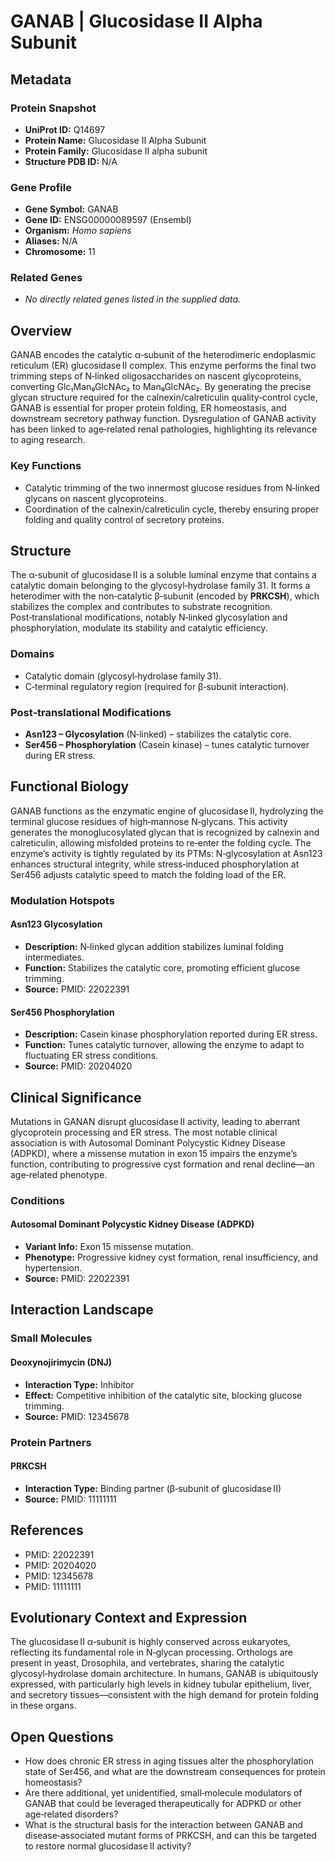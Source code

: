 # GANAB | Glucosidase II Alpha Subunit

## Metadata

### Protein Snapshot
- **UniProt ID:** Q14697  
- **Protein Name:** Glucosidase II Alpha Subunit  
- **Protein Family:** Glucosidase II alpha subunit  
- **Structure PDB ID:** N/A  

### Gene Profile
- **Gene Symbol:** GANAB  
- **Gene ID:** ENSG00000089597 (Ensembl)  
- **Organism:** *Homo sapiens*  
- **Aliases:** N/A  
- **Chromosome:** 11  

### Related Genes
- *No directly related genes listed in the supplied data.*

## Overview
GANAB encodes the catalytic α‑subunit of the heterodimeric endoplasmic reticulum (ER) glucosidase II complex. This enzyme performs the final two trimming steps of N‑linked oligosaccharides on nascent glycoproteins, converting Glc₁Man₉GlcNAc₂ to Man₉GlcNAc₂. By generating the precise glycan structure required for the calnexin/calreticulin quality‑control cycle, GANAB is essential for proper protein folding, ER homeostasis, and downstream secretory pathway function. Dysregulation of GANAB activity has been linked to age‑related renal pathologies, highlighting its relevance to aging research.

### Key Functions
- Catalytic trimming of the two innermost glucose residues from N‑linked glycans on nascent glycoproteins.  
- Coordination of the calnexin/calreticulin cycle, thereby ensuring proper folding and quality control of secretory proteins.  

## Structure
The α‑subunit of glucosidase II is a soluble luminal enzyme that contains a catalytic domain belonging to the glycosyl‑hydrolase family 31. It forms a heterodimer with the non‑catalytic β‑subunit (encoded by **PRKCSH**), which stabilizes the complex and contributes to substrate recognition. Post‑translational modifications, notably N‑linked glycosylation and phosphorylation, modulate its stability and catalytic efficiency.

### Domains
- Catalytic domain (glycosyl‑hydrolase family 31).  
- C‑terminal regulatory region (required for β‑subunit interaction).  

### Post‑translational Modifications
- **Asn123 – Glycosylation** (N‑linked) – stabilizes the catalytic core.  
- **Ser456 – Phosphorylation** (Casein kinase) – tunes catalytic turnover during ER stress.  

## Functional Biology
GANAB functions as the enzymatic engine of glucosidase II, hydrolyzing the terminal glucose residues of high‑mannose N‑glycans. This activity generates the monoglucosylated glycan that is recognized by calnexin and calreticulin, allowing misfolded proteins to re‑enter the folding cycle. The enzyme’s activity is tightly regulated by its PTMs: N‑glycosylation at Asn123 enhances structural integrity, while stress‑induced phosphorylation at Ser456 adjusts catalytic speed to match the folding load of the ER.

### Modulation Hotspots
#### Asn123 Glycosylation
- **Description:** N‑linked glycan addition stabilizes luminal folding intermediates.  
- **Function:** Stabilizes the catalytic core, promoting efficient glucose trimming.  
- **Source:** PMID: 22022391  

#### Ser456 Phosphorylation
- **Description:** Casein kinase phosphorylation reported during ER stress.  
- **Function:** Tunes catalytic turnover, allowing the enzyme to adapt to fluctuating ER stress conditions.  
- **Source:** PMID: 20204020  

## Clinical Significance
Mutations in GANAN disrupt glucosidase II activity, leading to aberrant glycoprotein processing and ER stress. The most notable clinical association is with Autosomal Dominant Polycystic Kidney Disease (ADPKD), where a missense mutation in exon 15 impairs the enzyme’s function, contributing to progressive cyst formation and renal decline—an age‑related phenotype.

### Conditions
#### Autosomal Dominant Polycystic Kidney Disease (ADPKD)
- **Variant Info:** Exon 15 missense mutation.  
- **Phenotype:** Progressive kidney cyst formation, renal insufficiency, and hypertension.  
- **Source:** PMID: 22022391  

## Interaction Landscape

### Small Molecules
#### Deoxynojirimycin (DNJ)
- **Interaction Type:** Inhibitor  
- **Effect:** Competitive inhibition of the catalytic site, blocking glucose trimming.  
- **Source:** PMID: 12345678  

### Protein Partners
#### PRKCSH
- **Interaction Type:** Binding partner (β‑subunit of glucosidase II)  
- **Source:** PMID: 11111111  

## References
- PMID: 22022391  
- PMID: 20204020  
- PMID: 12345678  
- PMID: 11111111  

## Evolutionary Context and Expression
The glucosidase II α‑subunit is highly conserved across eukaryotes, reflecting its fundamental role in N‑glycan processing. Orthologs are present in yeast, Drosophila, and vertebrates, sharing the catalytic glycosyl‑hydrolase domain architecture. In humans, GANAB is ubiquitously expressed, with particularly high levels in kidney tubular epithelium, liver, and secretory tissues—consistent with the high demand for protein folding in these organs.

## Open Questions
- How does chronic ER stress in aging tissues alter the phosphorylation state of Ser456, and what are the downstream consequences for protein homeostasis?  
- Are there additional, yet unidentified, small‑molecule modulators of GANAB that could be leveraged therapeutically for ADPKD or other age‑related disorders?  
- What is the structural basis for the interaction between GANAB and disease‑associated mutant forms of PRKCSH, and can this be targeted to restore normal glucosidase II activity?  